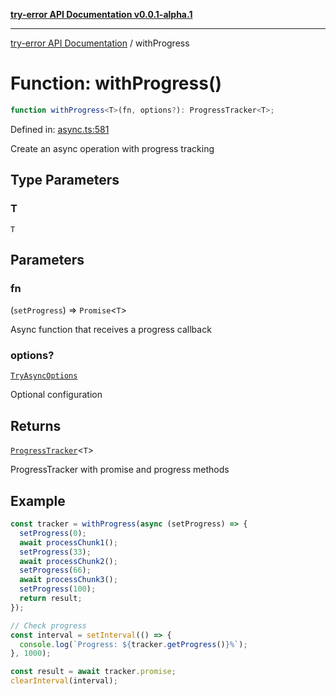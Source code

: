 [**try-error API Documentation v0.0.1-alpha.1**](../index.md)

***

[try-error API Documentation](../index.md) / withProgress

# Function: withProgress()

```ts
function withProgress<T>(fn, options?): ProgressTracker<T>;
```

Defined in: [async.ts:581](https://github.com/oconnorjohnson/try-error/blob/e3ae0308069a4fba073f4543d527ad76373db795/src/async.ts#L581)

Create an async operation with progress tracking

## Type Parameters

### T

`T`

## Parameters

### fn

(`setProgress`) => `Promise`\<`T`\>

Async function that receives a progress callback

### options?

[`TryAsyncOptions`](../interfaces/TryAsyncOptions.md)

Optional configuration

## Returns

[`ProgressTracker`](../interfaces/ProgressTracker.md)\<`T`\>

ProgressTracker with promise and progress methods

## Example

```typescript
const tracker = withProgress(async (setProgress) => {
  setProgress(0);
  await processChunk1();
  setProgress(33);
  await processChunk2();
  setProgress(66);
  await processChunk3();
  setProgress(100);
  return result;
});

// Check progress
const interval = setInterval(() => {
  console.log(`Progress: ${tracker.getProgress()}%`);
}, 1000);

const result = await tracker.promise;
clearInterval(interval);
```
